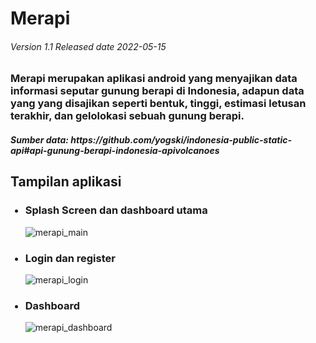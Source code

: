 # Merapi
<h6> Version 1.1 Released date 2022-05-15 </h6>

<h3><b>Merapi</b> merupakan aplikasi android yang menyajikan data informasi seputar gunung berapi di Indonesia, adapun data yang yang disajikan seperti bentuk, tinggi, estimasi letusan terakhir, dan gelolokasi sebuah gunung berapi.</h3>

<h5>Sumber data: https://github.com/yogski/indonesia-public-static-api#api-gunung-berapi-indonesia-apivolcanoes</h5>

<h2>Tampilan aplikasi</h2>

<ul>
  <h3><li>Splash Screen dan dashboard utama</li></h3>
  
   ![merapi_main](https://user-images.githubusercontent.com/79959818/168472661-93ad46c6-3778-4348-a1e8-b0c3e103bc48.png)
  
   <h3><li>Login dan register</li></h3>
  
  ![merapi_login](https://user-images.githubusercontent.com/79959818/168472707-e00c0383-c949-48b4-a03d-3cd6d07756bc.png)
  
   <h3><li>Dashboard</li></h3>
  
![merapi_dashboard](https://user-images.githubusercontent.com/79959818/168473059-5b9bbac2-480d-4969-8a21-9289c9182a6e.png)

  
</ul>




